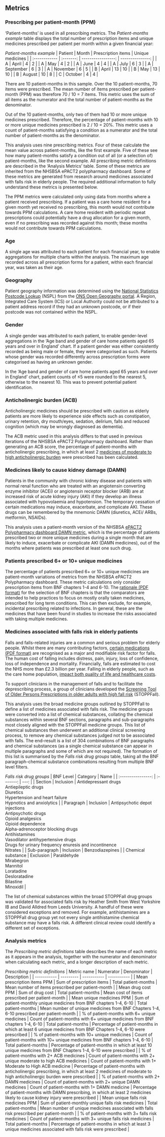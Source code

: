 ## Metrics

### Prescribing per patient-month (PPM)

‘Patient-months’ is used in all prescribing metrics. The _Patient-months example_ table displays the total number of prescription items and unique medicines prescribed per patient per month within a given financial year:

_Patient-months example_
| Patient       | Month     | Prescription items | Unique medicines |
| :------------ | :-------: | -----------------: | ---------------: |
| A             | April     | 4                  | 2                |
| A             | May       | 4                  | 2                |
| A             | June      | 4                  | 4                |
| A             | July      | 6                  | 3                |
| A             | September | 6                  | 3                |
| A             | November  | 6                  | 5                |
| B             | April     | 13                 | 10               |
| B             | May       | 13                 | 10               |
| B             | August    | 10                 | 8                |
| C             | October   | 4                  | 4                |

There are 10 patient-months in this sample. Over the 10 patient-months, 70 items were prescribed. The mean number of items prescribed per patient-month (PPM) was therefore 70 / 10 = 7 items. This metric uses the sum of all items as the numerator and the total number of patient-months as the denominator.

Out of the 10 patient-months, only two of them had 10 or more unique medicines prescribed. Therefore, the percentage of patient-months with 10 or more unique medicines prescribed is 2 / 10 = 20%. This metric uses a count of patient-months satisfying a condition as a numerator and the total number of patient-months as the denominator.

This analysis uses nine prescribing metrics. Four of these calculate the mean value across patient-months, like the first example. Five of these see how many patient-months satisfy a condition out of all (or a selection of) patient-months, like the second example. All prescribing metric definitions are described in the ‘Analysis Metrics’ table. Some of these metrics are inherited from the NHSBSA ePACT2 polypharmacy dashboard. Some of these metrics are generated from research around medicines associated with falls risk in elderly people. The required additional information to fully understand these metrics is presented below.

The PPM metrics were calculated only using data from months where a patient received prescribing. If a patient was a care home resident for a given month yet received no prescribing, this month would not contribute towards PPM calculations. A care home resident with periodic repeat prescriptions could potentially have a drug allocation for a given month, even if no prescribing was recorded against this month; these months would not contribute towards PPM calculations.

### Age

A single age was attributed to each patient for each financial year, to enable aggregations for multiple charts within the analysis. The maximum age recorded across all prescription forms for a patient, within each financial year, was taken as their age.

### Geography

Patient geography information was determined using the [National Statistics Postcode Lookup](https://geoportal.statistics.gov.uk/datasets/9ac0331178b0435e839f62f41cc61c16/about) (NSPL) from the [ONS Open Geography portal](https://geoportal.statistics.gov.uk/). A Region, Integrated Care System (ICS) or Local Authority could not be attributed to a patient address record if they had an unknown postcode, or if their postcode was not contained within the NSPL.

### Gender

A single gender was attributed to each patient, to enable gender-level aggregations in the ‘Age band and gender of care home patients aged 65 years and over in England’ chart. If a patient gender was either consistently recorded as being male or female, they were categorised as such. Patients whose gender was recorded differently across prescription forms were categorised as having an unknown gender.

In the ‘Age band and gender of care home patients aged 65 years and over in England’ chart, patient counts of ≤5 were rounded to the nearest 5, otherwise to the nearest 10. This was to prevent potential patient identification.

### Anticholinergic burden (ACB)

Anticholinergic medicines should be prescribed with caution as elderly patients are more likely to experience side effects such as constipation, urinary retention, dry mouth/eyes, sedation, delirium, falls and reduced cognition (which may be wrongly diagnosed as dementia).

The ACB metric used in this analysis differs to that used in previous iterations of the NHSBSA ePACT2 Polypharmacy dashboard. Rather than generating an ACB score, the percentage of patient-months with anticholinergic prescribing, in which at least 2 [medicines of moderate to high anticholinergic burden](https://view.officeapps.live.com/op/view.aspx?src=https%3A%2F%2Fwww.nhsbsa.nhs.uk%2Fsites%2Fdefault%2Ffiles%2F2021-02%2FACB1_specification_MH_v1.1_Feb2021.docx&wdOrigin=BROWSELINK) were prescribed has been calculated.

### Medicines likely to cause kidney damage (DAMN)

Patients in the community with chronic kidney disease and patients with normal renal function who are treated with an angiotensin converting enzyme inhibitor (ACEi) or angiotensin receptor blocker (ARB) are at increased risk of acute kidney injury (AKI) if they develop an illness associated with hypovolaemia and hypotension. The temporary cessation of certain medications may induce, exacerbate, and complicate AKI. These drugs can be remembered by the mnemonic DAMN (diuretics, ACEi/ ARBs, metformin, NSAIDs).

This analysis uses a patient-month version of the NHSBSA [ePACT2 Polypharmacy dashboard DAMN metric](https://www.nhsbsa.nhs.uk/sites/default/files/2018-02/PolyPharmacy%20Specification%20v1%200%20July%202017_0.pdf), which is the percentage of patients prescribed two or more unique medicines during a single month that are likely to induce, exacerbate or complicate AKI (DAMN medicines), out of the months where patients was prescribed at least one such drug.

### Patients prescribed 6+ or 10+ unique medicines 

The percentage of patients prescribed 6+ or 10+ unique medicines are patient-month variations of metrics from the NHSBSA ePACT2 Polypharmacy dashboard. These metric calculations only consider prescription items from BNF chapters 1-4 and 6-10. The [rationale (PDF format)](https://www.nhsbsa.nhs.uk/sites/default/files/2018-02/PolyPharmacy%20Specification%20v1%200%20July%202017_0.pdf) for the selection of BNF chapters is that the comparators are intended to help practices to focus on mostly orally taken medicines, prescribed for long term conditions. This can then exclude, for example, incidental prescribing related to infections. In general, these are the medicines that have been found in studies to increase the risks associated with taking multiple medicines.

### Medicines associated with falls risk in elderly patients

Falls and falls-related injuries are a common and serious problem for elderly people. Whilst there are many contributing factors, [certain medications (PDF format)](https://pubmed.ncbi.nlm.nih.gov/29396189/) are recognised as a major and modifiable risk factor for falls. The human cost of falling includes distress, pain, injury, loss of confidence, loss of independence and mortality. Financially, falls are estimated to cost the NHS more than £2.3 billion per year. Falling in elderly people, such as the care home population, [impact both quality of life and healthcare costs](https://www.nice.org.uk/guidance/cg161). 

To support clinicians in the management of falls and to facilitate the deprescribing process, a group of clinicians developed the [Screening Tool of Older Persons Prescriptions in older adults with high fall risk](https://academic.oup.com/ageing/article/50/4/1189/6043386) (STOPPFall).

This analysis uses the broad medicine groups outlined by STOPPFall to define a list of medicines associated with falls risk. The medicine groups were converted into a list of chemical substances, collating the chemical substances within several BNF sections, paragraphs and sub-paragraphs most closely aligned with the STOPPFall medicine groups. This list of chemical substances then underwent an additional clinical screening process, to remove any chemical substances judged not to be associated with falls. The end-result is a list of 304 combinations of BNF paragraphs and chemical substances (as a single chemical substance can appear in multiple paragraphs and some of which are not required). The formation of this list is summarised by the _Falls risk drug groups_ table, taking all the BNF paragraph-chemical substance combinations resulting from multiple BNF level filters.

_Falls risk drug groups_
| BNF Level           | Category  | Name |
| :----------------: | :-------: | ---: |
| Section            | Inclusion | Antidepressant drugs<br>Antiepileptic drugs<br>Diuretics<br>Hypertension and heart failure<br>Hypnotics and anxiolytics | | Paragraph          | Inclusion | Antipsychotic depot injections<br>Antipsychotic drugs<br>Opioid analgesics<br>Opioid dependence<br>Alpha-adrenoceptor blocking drugs<br>Antihistamines<br>Vasodilator antihypertensive drugs<br>Drugs for urinary frequency enuresis and incontinence<br>Nitrates |
| Sub-paragraph      | Inclusion | Benzodiazepines |
| Chemical substance | Exclusion | Paraldehyde<br>Mirabegron<br>Mannitol<br>Loratadine<br>Desloratadine<br>Bilastine<br>Minoxidil |

The list of chemical substances within the broad STOPPFall drug groups was validated for associated falls risk by Heather Smith from West Yorkshire IB and David Alldred from Leeds University. A handful of these were considered exceptions and removed. For example, antihistamines are a STOPPFall drug group yet not every single antihistamine chemical substance may have a falls risk. A different clinical review could identify a different set of exceptions.

### Analysis metrics

The _Prescribing metric definitions_ table describes the name of each metric as it appears in the analysis, together with the numerator and denominator when calculating each metric, and a longer description of each metric.

_Prescribing metric definitions_
| Metric name | Numerator | Denominator | Description |
| ----------- | --------- | ----------- | ----------- |
| Mean prescription items PPM | Sum of prescription items | Total patient-months | Mean number of items prescribed per patient-month |
| Mean drug cost PPM | Sum of drug cost | Total patient-months | Mean cost of items prescribed per patient-month |
| Mean unique medicines PPM | Sum of patient-monthly unique medicines from BNF chapters 1-4, 6-10 | Total patient-months | Mean number of unique medicines from BNF Chapters 1-4, 6-10 prescribed per patient-month |
| % of patient-months with 6+ unique medicines | Count of patient-months with 6+ unique medicines from BNF chapters 1-4, 6-10 | Total patient-months | Percentage of patient-months in which at least 6 unique medicines from BNF Chapters 1-4, 6-10 were prescribed |
| % of patient-months with 10+ unique medicines | Count of patient-months with 10+ unique medicines from BNF chapters 1-4, 6-10 | Total patient-months | Percentage of patient-months in which at least 10 unique medicines from BNF Chapters 1-4, 6-10 were prescribed |
| % of patient-months with 2+ ACB medicines | Count of patient-months with 2+ unique moderate to high ACB medicines | Count of patient-months with 1+ Moderate to High ACB medicine | Percentage of patient-months with anticholinergic prescribing, in which at least 2 medicines of moderate to high anticholinergic burden were prescribed |
| % of patient-months with 2+ DAMN medicines | Count of patient-months with 2+ unique DAMN medicines | Count of patient-months with 1+ DAMN medicine | Percentage of patient-months with DAMN prescribing, in which at least 2 medicines likely to cause kidney injury were prescribed |
| Mean unique falls risk medicines PPM | Sum of patient-monthly unique falls risk medicines | Total patient-months | Mean number of unique medicines associated with falls risk prescribed per patient-month |
| % of patient-months with 3+ falls risk medicines | Count of patient-months with 3+ unique falls risk medicines | Total patient-months | Percentage of patient-months in which at least 3 unique medicines associated with falls risk were prescribed |
